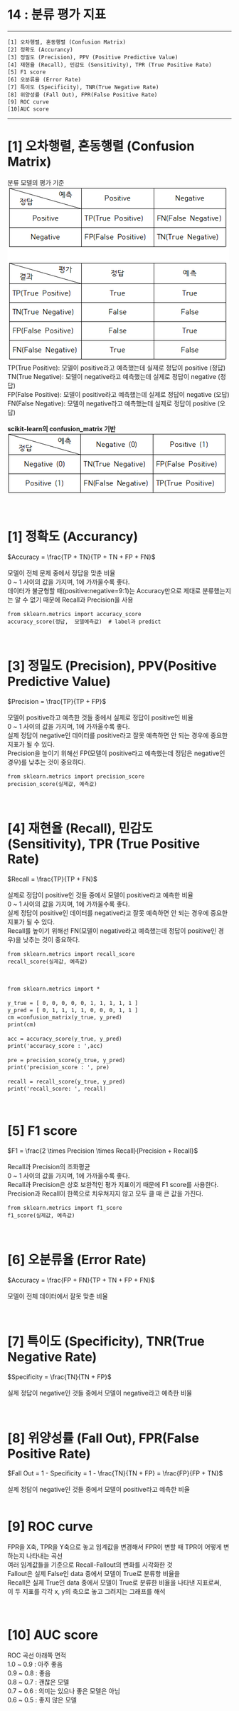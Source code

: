 #  14 : 분류 평가 지표

---
	
 	[1] 오차행렬, 혼동행렬 (Confusion Matrix)
  	[2] 정확도 (Accurancy)
	[3] 정밀도 (Precision), PPV (Positive Predictive Value)
	[4] 재현율 (Recall), 민감도 (Sensitivity), TPR (True Positive Rate)
	[5] F1 score
 	[6] 오분류율 (Error Rate)
  	[7] 특이도 (Specificity), TNR(True Negative Rate)
   	[8] 위양성률 (Fall Out), FPR(False Positive Rate)
	[9] ROC curve
	[10]AUC score
	  
---

# [1] 오차행렬, 혼동행렬 (Confusion Matrix)
분류 모델의 평가 기준<br>
![](./images/CM_table.PNG)
<br>
TP(True Positive): 모델이 positive라고 예측했는데 실제로 정답이 positive (정답)<br>
TN(True Negative): 모델이 negative라고 예측했는데 실제로 정답이 negative (정답)<br>
FP(False Positive): 모델이 positive라고 예측했는데 실제로 정답이 negative (오답)<br>
FN(False Negative): 모델이 negative라고 예측했는데 실제로 정답이 positive (오답)<br>
<br>
**scikit-learn의 confusion_matrix 기반**
<br>
![](./images/CM_table_real.PNG)

<br>

# [1] 정확도 (Accurancy)
$Accuracy = \frac{TP + TN}{TP + TN + FP + FN}$<br>
<br>
모델이 전체 문제 중에서 정답을 맞춘 비율<br>
0 ~ 1 사이의 값을 가지며, 1에 가까울수록 좋다.<br>
데이터가 불균형할 때(positive:negative=9:1)는 Accuracy만으로 제대로 분류했는지는 알 수 없기 때문에 Recall과 Precision을 사용<br>

	from sklearn.metrics import accuracy_score
	accuracy_score(정답,  모델예측값)  # label과 predict

<br>

# [3] 정밀도 (Precision), PPV(Positive Predictive Value)
$Precision = \frac{TP}{TP + FP}$<br>
<br>
모델이 positive라고 예측한 것들 중에서 실제로 정답이 positive인 비율<br>
0 ~ 1 사이의 값을 가지며, 1에 가까울수록 좋다.<br>
실제 정답이 negative인 데이터를 positive라고 잘못 예측하면 안 되는 경우에 중요한 지표가 될 수 있다.<br>
Precision을 높이기 위해선 FP(모델이 positive라고 예측했는데 정답은 negative인 경우)를 낮추는 것이 중요하다.<br>

	from sklearn.metrics import precision_score
	precision_score(실제값, 예측값)

<br>

# [4] 재현율 (Recall), 민감도 (Sensitivity), TPR (True Positive Rate)
$Recall = \frac{TP}{TP + FN}$<br>
<br>
실제로 정답이 positive인 것들 중에서 모델이 positive라고 예측한 비율<br>
0 ~ 1 사이의 값을 가지며, 1에 가까울수록 좋다.<br>
실제 정답이 positive인 데이터를 negative라고 잘못 예측하면 안 되는 경우에 중요한 지표가 될 수 있다.<br>
Recall를 높이기 위해선 FN(모델이 negative라고 예측했는데 정답이 positive인 경우)을 낮추는 것이 중요하다.<br>

	from sklearn.metrics import recall_score
	recall_score(실제값, 예측값)

<br>

	from sklearn.metrics import *

	y_true = [ 0, 0, 0, 0, 0, 1, 1, 1, 1, 1 ]
	y_pred = [ 0, 1, 1, 1, 1, 0, 0, 0, 1, 1 ]
	cm =confusion_matrix(y_true, y_pred)
	print(cm)

	acc = accuracy_score(y_true, y_pred)
	print('accuracy_score : ',acc)

	pre = precision_score(y_true, y_pred)
	print('precision_score : ', pre)

	recall = recall_score(y_true, y_pred)
	print('recall_score: ', recall)

<br>

# [5] F1 score
$F1 = \frac{2 \times Precision \times Recall}{Precision + Recall}$<br>
<br>
Recall과 Precision의 조화평균<br>
0 ~ 1 사이의 값을 가지며, 1에 가까울수록 좋다.<br>
Recall과 Precision은 상호 보완적인 평가 지표이기 때문에 F1 score를 사용한다.<br>
Precision과 Recall이 한쪽으로 치우쳐지지 않고 모두 클 때 큰 값을 가진다.<br>

	from sklearn.metrics import f1_score
	f1_score(실제값, 예측값)

<br>

# [6] 오분류율 (Error Rate)
$Accuracy = \frac{FP + FN}{TP + TN + FP + FN}$<br>
<br>
모델이 전체 데이터에서 잘못 맞춘 비율<br>

<br>

# [7] 특이도 (Specificity), TNR(True Negative Rate)
$Specificity = \frac{TN}{TN + FP}$<br>
<br>
실제 정답이 negative인 것들 중에서 모델이 negative라고 예측한 비율<br>

<br>

# [8] 위양성률 (Fall Out), FPR(False Positive Rate)
$Fall Out = 1 - Specificity = 1 - \frac{TN}{TN + FP} = \frac{FP}{FP + TN}$<br>
<br>
실제 정답이 negative인 것들 중에서 모델이 positive라고 예측한 비율<br>
<br>

# [9] ROC curve
FPR을 X축, TPR을 Y축으로 놓고 임계값을 변경해서 FPR이 변할 때 TPR이 어떻게 변하는지 나타내는 곡선<br>
여러 임계값들을 기준으로 Recall-Fallout의 변화를 시각화한 것<br>
Fallout은 실제 False인 data 중에서 모델이 True로 분류항 비율을<br>
Recall은 실제 True인 data 중에서 모델이 True로 분류한 비율을 나타낸 지표로써,<br> 
이 두 지표를 각각 x, y의 축으로 놓고 그려지는 그래프를 해석<br>

<br>

# [10] AUC score
ROC 곡선 아래쪽 면적<br>
1.0 ~ 0.9 : 아주 좋음<br>
0.9 ~ 0.8 : 좋음<br>
0.8 ~ 0.7 : 괜찮은 모델<br>
0.7 ~ 0.6 : 의미는 있으나 좋은 모델은 아님<br>
0.6 ~ 0.5 : 좋지 않은 모델<br>

<br>
